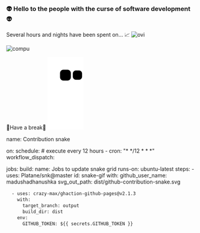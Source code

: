 ### :alien: Hello to the people with the curse of software development :alien:


Several hours and nights have been spent on... :chart_with_upwards_trend:
<img src="https://github-readme-stats.vercel.app/api/top-langs?username=madushadhanushka&show_icons=true&locale=en&layout=compact&theme=chartreuse-dark" alt="ovi" />

![compu](https://i.kym-cdn.com/photos/images/newsfeed/002/086/808/90f.gif)

:snake:Have a break:snake:
![Snake animation](https://github.com/madushadhanushka/github-readme/blob/output/github-contribution-snake.svg)

name: Contribution snake

on:
  schedule: # execute every 12 hours
    - cron: "* */12 * * *"
  workflow_dispatch:

jobs:
  build:
    name: Jobs to update snake grid
    runs-on: ubuntu-latest
    steps:
      - uses: Platane/snk@master
        id: snake-gif
        with:
          github_user_name: madushadhanushka
          svg_out_path: dist/github-contribution-snake.svg

      - uses: crazy-max/ghaction-github-pages@v2.1.3
        with:
          target_branch: output
          build_dir: dist
        env:
          GITHUB_TOKEN: ${{ secrets.GITHUB_TOKEN }}
